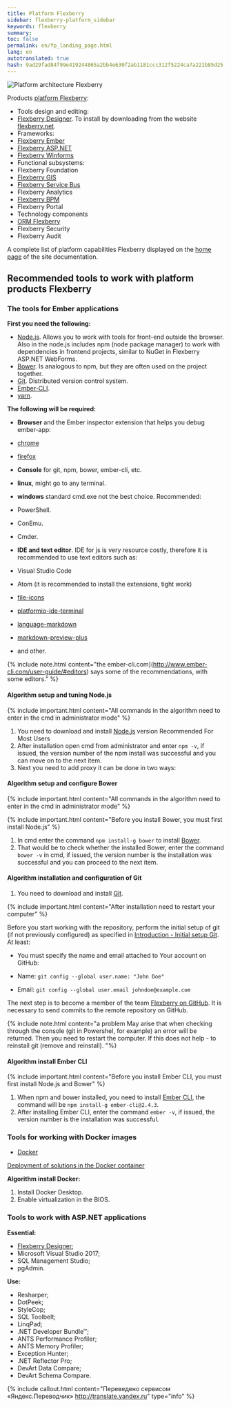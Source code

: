 ```yaml
---
title: Platform Flexberry
sidebar: flexberry-platform_sidebar
keywords: flexberry
summary:
toc: false
permalink: en/fp_landing_page.html
lang: en
autotranslated: true
hash: 9ad29fad84f99e419244865a2bb4e630f2ab1181ccc312f5224ca7a221b85d25
---
```


![Platform architecture Flexberry](/images/pages/products/flexberry-platform/architecture/flexberry-platform-app-architecture.png)

Products [platform Flexberry](http://flexberry.net):

* Tools design and editing:
* [Flexberry Designer](fd_flexberry-designer.html). To install by downloading from the website [flexberry.net](https://designer.flexberry.net/#/download-win-app).
* Frameworks:
* [Flexberry Ember](fe_landing_page.html)
* [Flexberry ASP.NET](fa_landing_page.html)
* [Flexberry Winforms](fw_landing_page.html)
* Functional subsystems:
* Flexberry Foundation
* [Flexberry GIS](fg_landing_page.html)
* [Flexberry Service Bus](fsb_landing_page.html)
* Flexberry Analytics
* [Flexberry BPM](fbpm_landing_page.html)
* Flexberry Portal
* Technology components
* [ORM Flexberry](fo_landing_page.html)
* Flexberry Security
* Flexberry Audit

A complete list of platform capabilities Flexberry displayed on the [home page](index.html) of the site documentation.

## Recommended tools to work with platform products Flexberry

### The tools for Ember applications

__First you need the following:__

* [Node.js](http://nodejs.org). Allows you to work with tools for front-end outside the browser. Also in the node.js includes npm (node package manager) to work with dependencies in frontend projects, similar to NuGet in Flexberry ASP.NET WebForms.
* [Bower](http://bower.io). Is analogous to npm, but they are often used on the project together.
* [Git](http://git-scm.com). Distributed version control system.
* [Ember-CLI](http://www.ember-cli.com).
* [yarn](https://yarnpkg.com/lang/en/docs/install/#windows-stable).

__The following will be required:__

* **Browser** and the Ember inspector extension that helps you debug ember-app:

* [chrome](https://chrome.google.com/webstore/detail/ember-inspector/bmdblncegkenkacieihfhpjfppoconhi)
* [firefox](https://addons.mozilla.org/en-US/firefox/addon/ember-inspector)
* **Console** for git, npm, bower, ember-cli, etc.
* **linux**, might go to any terminal.
* **windows** standard cmd.exe not the best choice.
Recommended:
* PowerShell.
* ConEmu.
* Cmder.
* **IDE and text editor**. IDE for js is very resource costly, therefore it is recommended to use text editors such as:
* Visual Studio Code
* Atom (it is recommended to install the extensions, tight work)
* [file-icons](https://atom.io/packages/file-icons)
* [platformio-ide-terminal](https://atom.io/packages/platformio-ide-terminal)
* [language-markdown](https://atom.io/packages/language-markdown)
* [markdown-preview-plus](https://atom.io/packages/markdown-preview-plus)
* and other.

{% include note.html content="the ember-cli.com](http://www.ember-cli.com/user-guide/#editors) says some of the recommendations, with some editors." %}

#### Algorithm setup and tuning Node.js

{% include important.html content="All commands in the algorithm need to enter in the cmd in administrator mode" %}

1. You need to download and install [Node.js](https://nodejs.org/en/) version Recommended For Most Users
2. After installation open cmd from administrator and enter `npm -v`, if issued, the version number of the npm install was successful and you can move on to the next item.
3. Next you need to add proxy it can be done in two ways:

#### Algorithm setup and configure Bower

{% include important.html content="All commands in the algorithm need to enter in the cmd in administrator mode" %}

{% include important.html content="Before you install Bower, you must first install Node.js" %}

1. In cmd enter the command `npm install-g bower` to install [Bower](https://bower.io/).
2. That would be to check whether the installed Bower, enter the command `bower -v` in cmd, if issued, the version number is the installation was successful and you can proceed to the next item.

#### Algorithm installation and configuration of Git

1. You need to download and install [Git](https://git-scm.com/).

{% include important.html content="After installation need to restart your computer" %}

Before you start working with the repository, perform the initial setup of git (if not previously configured) as specified in [Introduction - Initial setup Git](https://git-scm.com/book/ru/v1/Введение-Первоначальная-настройка-Git).
At least:

* You must specify the name and email attached to Your account on GitHub:

* Name: `git config --global user.name: "John Doe"`
* Email: `git config --global user.email johndoe@example.com`

The next step is to become a member of the team [Flexberry on GitHub](https://github.com/Flexberry).
It is necessary to send commits to the remote repository on GitHub.

{% include note.html content="a problem May arise that when checking through the console (git in Powershel, for example) an error will be returned. Then you need to restart the computer. If this does not help - to reinstall git (remove and reinstall). "%}

#### Algorithm install Ember CLI

{% include important.html content="Before you install Ember CLI, you must first install Node.js and Bower" %}

1. When npm and bower installed, you need to install [Ember CLI](https://ember-cli.com/), the command will be `npm install-g ember-cli@2.4.3`.
2. After installing Ember CLI, enter the command `ember -v`, if issued, the version number is the installation was successful.

### Tools for working with Docker images

* [Docker](https://www.docker.com/get-started)

[Deployment of solutions in the Docker container](gbt_deployment_docker.html)

__Algorithm install Docker:__

1. Install Docker Desktop.
2. Enable virtualization in the BIOS.

### Tools to work with ASP.NET applications

__Essential:__

* [Flexberry Designer](https://flexberry.net/ru/);
* Microsoft Visual Studio 2017;
* SQL Management Studio;
* pgAdmin.

__Use:__

* Resharper;
* DotPeek;
* StyleCop;
* SQL Toolbelt;
* LinqPad;
* .NET Developer Bundle™;
* ANTS Performance Profiler;
* ANTS Memory Profiler;
* Exception Hunter;
* .NET Reflector Pro;
* DevArt Data Compare;
* DevArt Schema Compare.



{% include callout.html content="Переведено сервисом «Яндекс.Переводчик» <http://translate.yandex.ru>" type="info" %}